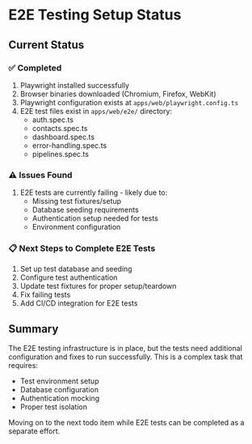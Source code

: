 # E2E Testing Setup Status

## Current Status

### ✅ Completed

1. Playwright installed successfully
2. Browser binaries downloaded (Chromium, Firefox, WebKit)
3. Playwright configuration exists at `apps/web/playwright.config.ts`
4. E2E test files exist in `apps/web/e2e/` directory:
   - auth.spec.ts
   - contacts.spec.ts
   - dashboard.spec.ts
   - error-handling.spec.ts
   - pipelines.spec.ts

### ⚠️ Issues Found

1. E2E tests are currently failing - likely due to:
   - Missing test fixtures/setup
   - Database seeding requirements
   - Authentication setup needed for tests
   - Environment configuration

### 📋 Next Steps to Complete E2E Tests

1. Set up test database and seeding
2. Configure test authentication
3. Update test fixtures for proper setup/teardown
4. Fix failing tests
5. Add CI/CD integration for E2E tests

## Summary

The E2E testing infrastructure is in place, but the tests need additional configuration and fixes to run successfully. This is a complex task that requires:

- Test environment setup
- Database configuration
- Authentication mocking
- Proper test isolation

Moving on to the next todo item while E2E tests can be completed as a separate effort.
